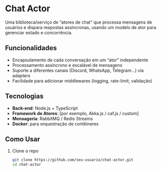# Chat Actor

Uma biblioteca/serviço de “atores de chat” que processa mensagens de usuários e dispara respostas assíncronas, usando um modelo de ator para gerenciar estado e concorrência.

## Funcionalidades

- Encapsulamento de cada conversação em um “ator” independente  
- Processamento assíncrono e escalável de mensagens  
- Suporte a diferentes canais (Discord, WhatsApp, Telegram…) via adapters  
- Facilidade para adicionar middlewares (logging, rate-limit, validação)

## Tecnologias

- **Back-end**: Node.js + TypeScript  
- **Framework de Atores**: [por exemplo, Akka.js / caf.js / custom]  
- **Mensageria**: RabbitMQ / Redis Streams  
- **Docker**: para orquestração de contêineres

## Como Usar

1. Clone o repo  
   ```bash
   git clone https://github.com/seu-usuario/chat-actor.git
   cd chat-actor
